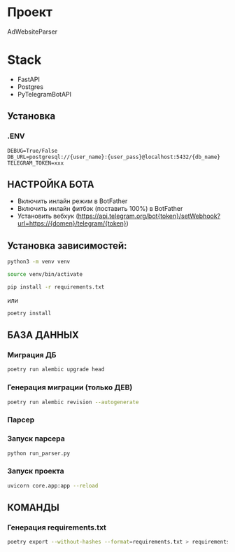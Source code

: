 # Проект

AdWebsiteParser

# Stack

* FastAPI
* Postgres
* PyTelegramBotAPI

## Установка

### .ENV

```
DEBUG=True/False
DB_URL=postgresql://{user_name}:{user_pass}@localhost:5432/{db_name}
TELEGRAM_TOKEN=xxx
```

## **НАСТРОЙКА БОТА**

* Включить инлайн режим в BotFather
* Включить инлайн фитбэк (поставить 100%) в BotFather
* Установить вебхук (https://api.telegram.org/bot{token}/setWebhook?url=https://{domen}/telegram/{token})

## **Установка зависимостей:**

```bash
python3 -m venv venv
```

```bash
source venv/bin/activate
```

```bash
pip install -r requirements.txt
```

или

```bash
poetry install
```

## **БАЗА ДАННЫХ**

### Миграция ДБ

```bash
poetry run alembic upgrade head
```

### Генерация миграции (только ДЕВ)

```bash
poetry run alembic revision --autogenerate
```

### Парсер

### Запуск парсера

```bash
python run_parser.py
```

### Запуск проекта

```bash
uvicorn core.app:app --reload
```

## КОМАНДЫ

### Генерация requirements.txt

```bash
poetry export --without-hashes --format=requirements.txt > requirements.txt
```